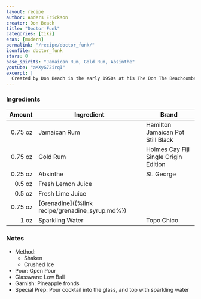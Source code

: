 ```yaml
---
layout: recipe
author: Anders Erickson
creator: Don Beach
title: "Doctor Funk"
categories: [tiki]
eras: [modern]
permalink: "/recipe/doctor_funk/"
iconfile: doctor_funk
stars: 0
base_spirits: "Jamaican Rum, Gold Rum, Absinthe"
youtube: "aMXyG72irqI"
excerpt: |
  Created by Don Beach in the early 1950s at his The Don The Beachcomber restaurant in Palm Springs, this drink is named after Doctor Bernard Funk who was Robert Louis Stevenson's physician in Samoa. The good doctor is said to have concocted and prescribed an absinthe laced limeade so inspiring this cocktail.
---
```


### Ingredients

|  Amount | Ingredient                                      | Brand                                 |
| ------: | ----------------------------------------------- | ------------------------------------- |
| 0.75 oz | Jamaican Rum                                    | Hamilton Jamaican Pot Still Black     |
| 0.75 oz | Gold Rum                                        | Holmes Cay Fiji Single Origin Edition |
| 0.25 oz | Absinthe                                        | St. George                            |
|  0.5 oz | Fresh Lemon Juice                               |
|  0.5 oz | Fresh Lime Juice                                |
| 0.75 oz | [Grenadine]({%link recipe/grenadine_syrup.md%}) |
|    1 oz | Sparkling Water                                 | Topo Chico                            |

### Notes

- Method:
  - Shaken
  - Crushed Ice
- Pour: Open Pour
- Glassware: Low Ball
- Garnish: Pineapple fronds
- Special Prep: Pour cocktail into the glass, and top with sparkling water
